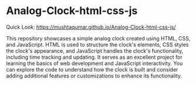 # Analog-Clock-html-css-js
 Quick Look: https://mushtaqumar.github.io/Analog-Clock-html-css-js/
 
 This repository showcases a simple analog clock created using HTML, CSS, and JavaScript. HTML is used to structure the clock's elements, CSS styles the clock's appearance, and JavaScript handles the clock's functionality, including time tracking and updating. It serves as an excellent project for learning the basics of web development and JavaScript interactivity. You can explore the code to understand how the clock is built and consider adding additional features or customizations to enhance its functionality.
